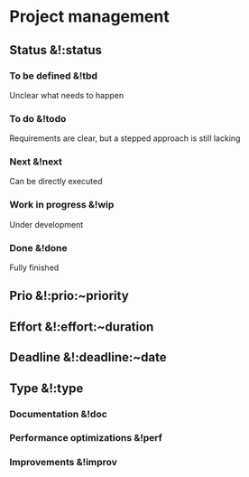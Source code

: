 # Project management


## Status &!:status

### To be defined &!tbd
Unclear what needs to happen

### To do &!todo
Requirements are clear, but a stepped approach is still lacking

### Next &!next
Can be directly executed

### Work in progress &!wip
Under development

### Done &!done
Fully finished


## Prio &!:prio:~priority 


## Effort &!:effort:~duration


## Deadline &!:deadline:~date


## Type &!:type

### Documentation &!doc

### Performance optimizations &!perf

### Improvements &!improv
